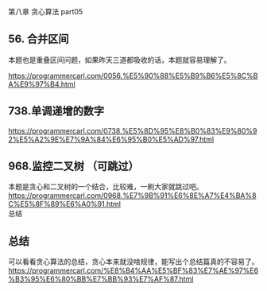 第八章 贪心算法 part05
## 56. 合并区间  
本题也是重叠区间问题，如果昨天三道都吸收的话，本题就容易理解了。

https://programmercarl.com/0056.%E5%90%88%E5%B9%B6%E5%8C%BA%E9%97%B4.html  

## 738.单调递增的数字 
https://programmercarl.com/0738.%E5%8D%95%E8%B0%83%E9%80%92%E5%A2%9E%E7%9A%84%E6%95%B0%E5%AD%97.html  

## 968.监控二叉树 （可跳过）

本题是贪心和二叉树的一个结合，比较难，一刷大家就跳过吧。 
https://programmercarl.com/0968.%E7%9B%91%E6%8E%A7%E4%BA%8C%E5%8F%89%E6%A0%91.html  
 总结 

## 总结
可以看看贪心算法的总结，贪心本来就没啥规律，能写出个总结篇真的不容易了。 
https://programmercarl.com/%E8%B4%AA%E5%BF%83%E7%AE%97%E6%B3%95%E6%80%BB%E7%BB%93%E7%AF%87.html 

